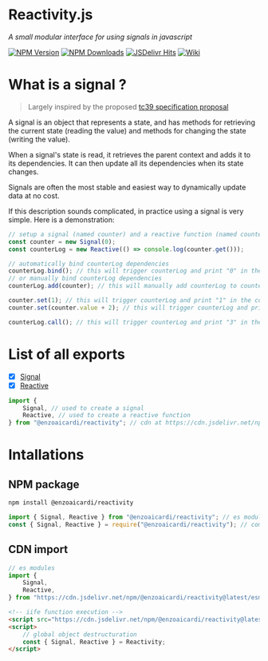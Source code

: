 # Reactivity.js

_A small modular interface for using signals in javascript_

[![NPM Version](https://img.shields.io/npm/v/@enzoaicardi/reactivity.svg?style=for-the-badge)](https://www.npmjs.com/package/@enzoaicardi/reactivity)
[![NPM Downloads](https://img.shields.io/npm/dm/@enzoaicardi/reactivity.svg?style=for-the-badge)](https://www.npmjs.com/package/@enzoaicardi/reactivity)
[![JSDelivr Hits](https://img.shields.io/jsdelivr/npm/hm/@enzoaicardi/reactivity?style=for-the-badge)](https://www.jsdelivr.com/package/npm/@enzoaicardi/reactivity)
[![Wiki](https://img.shields.io/badge/Wiki-Documentation-blue?style=for-the-badge)](https://github.com/enzoaicardi/reactivity/tree/main/wiki/README.md)

# What is a signal ?

> Largely inspired by the proposed [tc39 specification proposal](https://github.com/tc39/proposal-signals)

A signal is an object that represents a state, and has methods for retrieving the current state (reading the value) and methods for changing the state (writing the value).

When a signal's state is read, it retrieves the parent context and adds it to its dependencies. It can then update all its dependencies when its state changes.

Signals are often the most stable and easiest way to dynamically update data at no cost.

If this description sounds complicated, in practice using a signal is very simple. Here is a demonstration:

```js
// setup a signal (named counter) and a reactive function (named counterLog)
const counter = new Signal(0);
const counterLog = new Reactive(() => console.log(counter.get()));

// automatically bind counterLog dependencies
counterLog.bind(); // this will trigger counterLog and print "0" in the console
// or manually bind counterLog dependencies
counterLog.add(counter); // this will manually add counterLog to counter dependencies

counter.set(1); // this will trigger counterLog and print "1" in the console
counter.set(counter.value + 2); // this will trigger counterLog and print "3" in the console

counterLog.call(); // this will trigger counterLog and print "3" in the console
```

# List of all exports

-   [x] [Signal](https://github.com/enzoaicardi/reactivity/tree/main/wiki/classes/signal.md)
-   [x] [Reactive](https://github.com/enzoaicardi/reactivity/tree/main/wiki/classes/reactive.md)

```js
import {
    Signal, // used to create a signal
    Reactive, // used to create a reactive function
} from "@enzoaicardi/reactivity"; // cdn at https://cdn.jsdelivr.net/npm/@enzoaicardi/reactivity@latest/esm/reactivity.js
```

# Intallations

## NPM package

```bash
npm install @enzoaicardi/reactivity
```

```js
import { Signal, Reactive } from "@enzoaicardi/reactivity"; // es modules
const { Signal, Reactive } = require("@enzoaicardi/reactivity"); // commonjs modules
```

## CDN import

```js
// es modules
import {
    Signal,
    Reactive,
} from "https://cdn.jsdelivr.net/npm/@enzoaicardi/reactivity@latest/esm/reactivity.js";
```

```html
<!-- iife function execution -->
<script src="https://cdn.jsdelivr.net/npm/@enzoaicardi/reactivity@latest/iife/reactivity.js"></script>
<script>
    // global object destructuration
    const { Signal, Reactive } = Reactivity;
</script>
```
